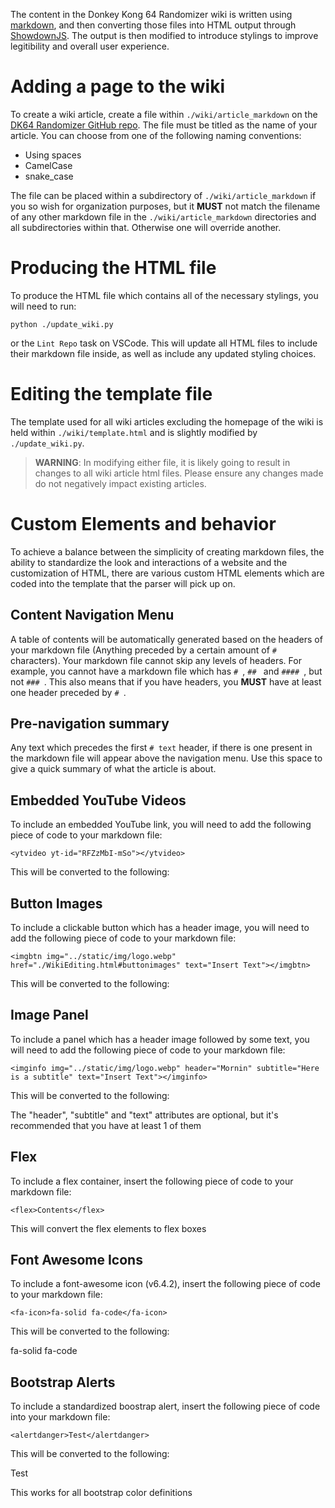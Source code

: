 The content in the Donkey Kong 64 Randomizer wiki is written using [markdown](https://www.markdownguide.org/), and then converting those files into HTML output through [ShowdownJS](https://showdownjs.com/). The output is then modified to introduce stylings to improve legitibility and overall user experience.

# Adding a page to the wiki
To create a wiki article, create a file within `./wiki/article_markdown` on the [DK64 Randomizer GitHub repo](https://github.com/2dos/DK64-Randomizer). The file must be titled as the name of your article. You can choose from one of the following naming conventions:
- Using spaces
- CamelCase
- snake_case

The file can be placed within a subdirectory of `./wiki/article_markdown` if you so wish for organization purposes, but it **MUST** not match the filename of any other markdown file in the `./wiki/article_markdown` directories and all subdirectories within that. Otherwise one will override another.

# Producing the HTML file
To produce the HTML file which contains all of the necessary stylings, you will need to run:
```
python ./update_wiki.py
```
or the `Lint Repo` task on VSCode. This will update all HTML files to include their markdown file inside, as well as include any updated styling choices.

# Editing the template file
The template used for all wiki articles excluding the homepage of the wiki is held within `./wiki/template.html` and is slightly modified by `./update_wiki.py`.

> **WARNING**: In modifying either file, it is likely going to result in changes to all wiki article html files. Please ensure any changes made do not negatively impact existing articles.

# Custom Elements and behavior
To achieve a balance between the simplicity of creating markdown files, the ability to standardize the look and interactions of a website and the customization of HTML, there are various custom HTML elements which are coded into the template that the parser will pick up on.

## Content Navigation Menu
A table of contents will be automatically generated based on the headers of your markdown file (Anything preceded by a certain amount of `#` characters). Your markdown file cannot skip any levels of headers. For example, you cannot have a markdown file which has `# `, `## ` and `#### `, but not `### `. This also means that if you have headers, you **MUST** have at least one header preceded by `# `.

## Pre-navigation summary
Any text which precedes the first `# text` header, if there is one present in the markdown file will appear above the navigation menu. Use this space to give a quick summary of what the article is about.

## Embedded YouTube Videos
To include an embedded YouTube link, you will need to add the following piece of code to your markdown file:
```
<ytvideo yt-id="RFZzMbI-mSo"></ytvideo>
```

This will be converted to the following:

<ytvideo yt-id="RFZzMbI-mSo"></ytvideo>

## Button Images
To include a clickable button which has a header image, you will need to add the following piece of code to your markdown file:
```
<imgbtn img="../static/img/logo.webp" href="./WikiEditing.html#buttonimages" text="Insert Text"></imgbtn>
```

This will be converted to the following:

<imgbtn img="../static/img/logo.webp" href="./WikiEditing.html#buttonimages" text="Insert Text"></imgbtn>

## Image Panel
To include a panel which has a header image followed by some text, you will need to add the following piece of code to your markdown file:
```
<imginfo img="../static/img/logo.webp" header="Mornin" subtitle="Here is a subtitle" text="Insert Text"></imginfo>
```

This will be converted to the following:

<imginfo img="../static/img/logo.webp" header="Mornin" subtitle="Here is a subtitle" text="Insert Text"></imginfo>

The "header", "subtitle" and "text" attributes are optional, but it's recommended that you have at least 1 of them

## Flex
To include a flex container, insert the following piece of code to your markdown file:
```
<flex>Contents</flex>
```
This will convert the flex elements to flex boxes

## Font Awesome Icons
To include a font-awesome icon (v6.4.2), insert the following piece of code to your markdown file:
```
<fa-icon>fa-solid fa-code</fa-icon>
```

This will be converted to the following:

<fa-icon>fa-solid fa-code</fa-icon>

## Bootstrap Alerts

To include a standardized boostrap alert, insert the following piece of code into your markdown file:
```
<alertdanger>Test</alertdanger>
```

This will be converted to the following:

<alertdanger>Test</alertdanger>

This works for all bootstrap color definitions